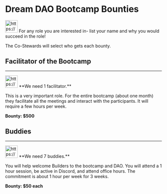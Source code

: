 # Dream DAO Bootcamp Bounties

<aside>
<img src="https://www.notion.so/icons/book_yellow.svg" alt="https://www.notion.so/icons/book_yellow.svg" width="40px" /> For any role you are interested in- list your name and why you would succeed in the role!

The Co-Stewards will select who gets each bounty.

</aside>

## Facilitator of the Bootcamp

---

<aside>
<img src="https://www.notion.so/icons/book_yellow.svg" alt="https://www.notion.so/icons/book_yellow.svg" width="40px" /> **We need 1 facilitator.** 

This is a very important role. For the entire bootcamp (about one month) they facilitate all the meetings and interact with the participants. It will require a few hours per week. 

**Bounty: $500**

</aside>

[ ](Dream%20DAO%20Bootcamp%20Bounties%2063a7fa2decbf4b51a7be7d568a078c74/Untitled%208527c0c0bd2c4fa0be673df3516f4a92.csv)

## Buddies

---

<aside>
<img src="https://www.notion.so/icons/book_yellow.svg" alt="https://www.notion.so/icons/book_yellow.svg" width="40px" /> **We need 7 buddies.** 

You will help welcome Builders to the bootcamp and DAO. You will attend a 1 hour session, be active in Discord, and attend office hours. The commitment is about 1 hour per week for 3 weeks. 

**Bounty: $50 each**

</aside>

[ ](Dream%20DAO%20Bootcamp%20Bounties%2063a7fa2decbf4b51a7be7d568a078c74/Untitled%206fad50f69c4643a0988172b0c268f936.csv)